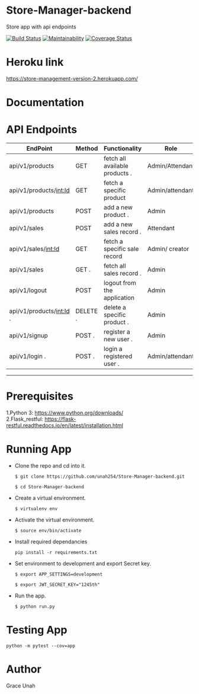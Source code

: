 # Store-Manager-backend
Store app with api endpoints

[![Build Status](https://travis-ci.org/unah254/Store-Manager-backend.svg?branch=ch-api-v1-161337541)](https://travis-ci.org/unah254/Store-Manager-backend)           [![Maintainability](https://api.codeclimate.com/v1/badges/90d93599d1107b23f1a1/maintainability)](https://codeclimate.com/github/unah254/Store-Manager-backend/maintainability)                                [![Coverage Status](https://coveralls.io/repos/github/unah254/Store-Manager-backend/badge.svg?branch=ch-api-v1-161337541)](https://coveralls.io/github/unah254/Store-Manager-backend?branch=ch-api-v1-161337541)

# Heroku link

https://store-management-version-2.herokuapp.com/

# Documentation


# API Endpoints

| EndPoint                    | Method        | Functionality                 | Role           |
| --------------------------  | --------------|------------------------------ |----------------|
|  api/v1/products            | GET           | fetch all available products .|Admin/Attendant |
| api/v1/products/<int:Id>    | GET           | fetch  a specific product     |Admin/attendant |
| api/v1/products             | POST          | add a new product .           |Admin           |
| api/v1/sales                | POST          | add a new sales record .      |Attendant       |
| api/v1/sales/<int:Id>       | GET           | fetch a specific sale record  |Admin/ creator  |
| api/v1/sales                | GET .         | fetch all sales record .      |Admin           |
| api/v1/logout               | POST          |  logout from the application  |Admin           |
| api/v1/products/<int:Id> .  |DELETE .       | delete a specific product .   |Admin           |
| api/v1/signup               | POST .        | register a new user .         |Admin           |
| api/v1/login .              | POST .        | login a registered user .     |Admin/attendant |
 ----------------------------    ---------------  -----------------------------   ------------
 

# Prerequisites
1.Python 3: https://www.python.org/downloads/                                        
2.Flask_restful: https://flask-restful.readthedocs.io/en/latest/installation.html

# Running App
- Clone the repo and cd into it.

  ```$ git clone https://github.com/unah254/Store-Manager-backend.git```
  
   ```$ cd Store-Manager-backend```

- Create a virtual environment.

  ```$ virtualenv env```

- Activate the virtual environment.

  ```$ source env/bin/activate``` 

- Install required dependancies

  ```pip install -r requirements.txt```
  
- Set environment to development and export Secret key.

   ```$ export APP_SETTINGS=development```
   
    ```$ export JWT_SECRET_KEY="1245th"```

- Run the app.

   ```$ python run.py```

# Testing App

```python -m pytest --cov=app```

# Author
Grace Unah
